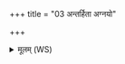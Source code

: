 +++
title = "03 अन्तर्हिता अग्नयो"

+++
<details><summary>मूलम् (WS)</summary>

अन्तर्हिता अग्नयो धिष्ण्या मे ऽन्तर्हिता ऋतव आर्तवा मे ।  
मैषां राध्यभिचार एष प्रत्यगेनान् प्रतिसरेण हन्मि ॥ ३ ॥
</details>